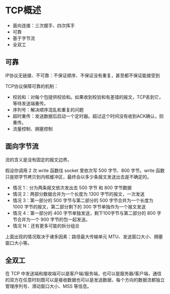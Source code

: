 # TCP概述

- 面向连接：三次握手、四次挥手
- 可靠
- 基于字节流
- 全双工

## 可靠

IP协议无链接、不可靠：不保证顺序、不保证没有重复，甚至都不保证能接受到

TCP协议保障可靠的机制：

- 校验和：对每个包提供校验和。如果收到校验和有差错的报文，TCP丢到它，等待发送端重传。
- 序列号：解决顺序混乱和重复的问题
- 超时重传：发送数据后启动一个定时器。超过这个时间没有收到ACK确认，则重传。
- 流量控制、拥塞控制

## 面向字节流

流的含义是没有固定的报文边界。

假设你调用 2 次 write 函数往 socket 里依次写 500 字节、800 字节。write 函数只是把字节拷贝到内核缓冲区，最终会以多少条报文发送出去是不确定的。

- 情况 1：分为两条报文依次发出去 500 字节 和 800 字节数据
- 情况 2：两部分数据合并为一个长度为 1300 字节的报文，一次发送
- 情况 3：第一部分的 500 字节与第二部分的 500 字节合并为一个长度为 1000 字节的报文，第二部分剩下的 300 字节单独作为一个报文发送
- 情况 4：第一部分的 400 字节单独发送，剩下100字节与第二部分的 800 字节合并为一个 900 字节的包一起发送。
- 情况 N：还有更多可能的拆分组合

上面出现的情况取决于诸多因素：路径最大传输单元 MTU、发送窗口大小、拥塞窗口大小等。

## 全双工

在 TCP 中发送端和接收端可以是客户端/服务端，也可以是服务器/客户端，通信的双方在任意时刻既可以是接收数据也可以是发送数据，每个方向的数据流都独立管理序列号、滑动窗口大小、MSS 等信息。

